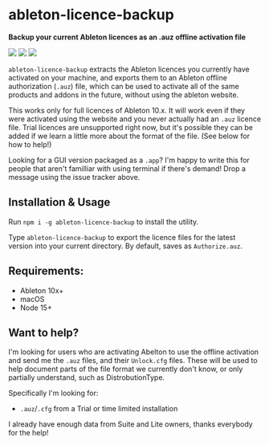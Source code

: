# ableton-licence-backup

**Backup your current Ableton licences as an .auz offline activation file**

![](https://img.shields.io/npm/dt/@stonegray/ableton-licence-backup) ![](https://img.shields.io/github/languages/code-size/stonegray/ableton-licence-backup) ![](https://img.shields.io/github/license/stonegray/ableton-licence-backup)

`ableton-licence-backup` extracts the Ableton licences you currently have activated on your machine, and exports them to an Ableton offline authorization (`.auz`) file, which can be used to activate all of the same products and addons in the future, without using the ableton website.

This works only for full licences of Ableton 10.x. It will work even if they were activated using the website and you never actually had an `.auz` licence file. Trial licences are unsupported right now, but it's possible they can be added if we learn a little more about the format of the file. (See below for how to help!)

Looking for a GUI version packaged as a `.app`? I'm happy to write this for people that aren't familliar with using terminal if there's demand! Drop a message using the issue tracker above.

## Installation & Usage

Run `npm i -g ableton-licence-backup` to install the utility.

Type `ableton-licence-backup` to export the licence files for the latest version into your current directory. By default, saves as `Authorize.auz`.

## Requirements:

  - Ableton 10x+
  - macOS 
  - Node 15+

## Want to help?

I'm looking for users who are activating Abelton to use the offline activation and send me the `.auz` files, and their `Unlock.cfg` files. These will be used to help document parts of the file format we currently don't know, or only partially understand, such as DistrobutionType.

Specifically I'm looking for:
  - `.auz`/`.cfg` from a Trial or time limited installation

I already have enough data from Suite and Lite owners, thanks everybody for the help!
  
